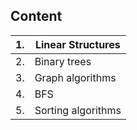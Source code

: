 <h2> Content</h2>

| 1. | Linear Structures |
| -- | ------------- |
| 2. | Binary trees |
| 3. | Graph algorithms |
| 4. | BFS |
| 5. | Sorting algorithms |
